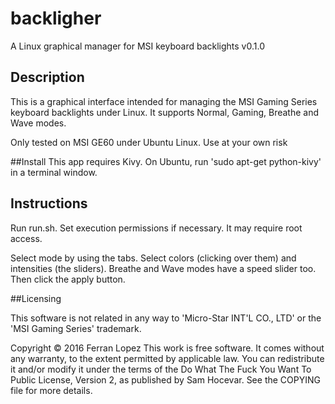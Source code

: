 # backligher
A Linux graphical manager for MSI keyboard backlights
v0.1.0

## Description
This is a graphical interface intended for managing the MSI Gaming Series keyboard backlights under Linux. It supports Normal, Gaming, Breathe and Wave modes.

Only tested on MSI GE60 under Ubuntu Linux. Use at your own risk


##Install
This app requires Kivy. On Ubuntu, run 'sudo apt-get python-kivy' in a terminal window.


## Instructions
Run run.sh. Set execution permissions if necessary. It may require root access.

Select mode by using the tabs. Select colors (clicking over them) and intensities (the sliders). Breathe and Wave modes have a speed slider too. Then click the apply button.

##Licensing

This software is not related in any way to 'Micro-Star INT'L CO., LTD' or the 'MSI Gaming Series' trademark.

Copyright © 2016 Ferran Lopez
This work is free software. It comes without any warranty, to the extent permitted by applicable law. You can redistribute it and/or modify it under the terms of the Do What The Fuck You Want To Public License, Version 2, as published by Sam Hocevar. See the COPYING file for more details.
